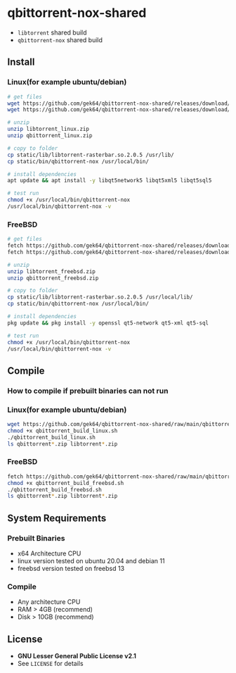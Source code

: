 # qbittorrent-nox-shared
- `libtorrent` shared build
- `qbittorrent-nox` shared build

## Install
### Linux(for example ubuntu/debian)
```sh
# get files
wget https://github.com/gek64/qbittorrent-nox-shared/releases/download/v4.4.1/libtorrent_linux.zip
wget https://github.com/gek64/qbittorrent-nox-shared/releases/download/v4.4.1/qbittorrent_linux.zip

# unzip
unzip libtorrent_linux.zip
unzip qbittorrent_linux.zip

# copy to folder
cp static/lib/libtorrent-rasterbar.so.2.0.5 /usr/lib/
cp static/bin/qbittorrent-nox /usr/local/bin/

# install dependencies 
apt update && apt install -y libqt5network5 libqt5xml5 libqt5sql5

# test run
chmod +x /usr/local/bin/qbittorrent-nox
/usr/local/bin/qbittorrent-nox -v
```

### FreeBSD
```sh
# get files
fetch https://github.com/gek64/qbittorrent-nox-shared/releases/download/v4.4.1/libtorrent_freebsd.zip
fetch https://github.com/gek64/qbittorrent-nox-shared/releases/download/v4.4.1/qbittorrent_freebsd.zip

# unzip
unzip libtorrent_freebsd.zip
unzip qbittorrent_freebsd.zip

# copy to folder
cp static/lib/libtorrent-rasterbar.so.2.0.5 /usr/local/lib/
cp static/bin/qbittorrent-nox /usr/local/bin/

# install dependencies 
pkg update && pkg install -y openssl qt5-network qt5-xml qt5-sql

# test run
chmod +x /usr/local/bin/qbittorrent-nox
/usr/local/bin/qbittorrent-nox -v
```

## Compile
### How to compile if prebuilt binaries can not run
### Linux(for example ubuntu/debian)
```sh
wget https://github.com/gek64/qbittorrent-nox-shared/raw/main/qbittorrent_build_linux.sh
chmod +x qbittorrent_build_linux.sh
./qbittorrent_build_linux.sh
ls qbittorrent*.zip libtorrent*.zip
```
### FreeBSD
```sh
fetch https://github.com/gek64/qbittorrent-nox-shared/raw/main/qbittorrent_build_freebsd.sh
chmod +x qbittorrent_build_freebsd.sh
./qbittorrent_build_freebsd.sh
ls qbittorrent*.zip libtorrent*.zip
```


## System Requirements
### Prebuilt Binaries
- x64 Architecture CPU
- linux version tested on ubuntu 20.04 and debian 11
- freebsd version tested on freebsd 13

### Compile
- Any architecture CPU
- RAM > 4GB (recommend)
- Disk > 10GB (recommend)


## License
- **GNU Lesser General Public License v2.1**
- See `LICENSE` for details
